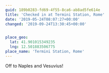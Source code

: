 ```yaml
---
guid: 189b0283-fd69-4f55-8ca6-ab8ad5fe614e
title: 'Checked in at Termini Station, Rome'
date: '2019-05-24T08:07:27+00:00'
changed: '2019-09-24T13:30:45+00:00'


place_geo:
  lat: 41.901015349235
  lng: 12.501883506775
place_name: 'Termini Station, Rome'
---
```


Off to Naples and Vesuvius!
